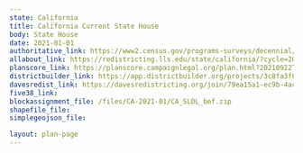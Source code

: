 ```yaml
---
state: California
title: California Current State House
body: State House
date: 2021-01-01
authoritative_link: https://www2.census.gov/programs-surveys/decennial/2020/data/01-Redistricting_File--PL_94-171/
allabout_link: https://redistricting.lls.edu/state/california/?cycle=2020&level=Congress&startdate=
planscore_link: https://planscore.campaignlegal.org/plan.html?20210922T195624.637413148Z
districtbuilder_link: https://app.districtbuilder.org/projects/3c8fa3f8-1f29-47e2-90c6-0f69b22678e3
davesredist_link: https://davesredistricting.org/join/79ea15a1-ec9b-4ac8-8167-ea8acbec9789
five38_link:
blockassignment_file: /files/CA-2021-01/CA_SLDL_bef.zip
shapefile_file:
simplegeojson_file:

layout: plan-page
---
```

